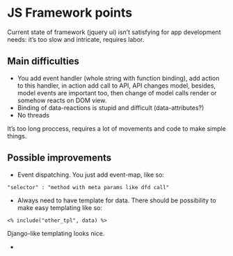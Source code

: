 # JS Framework points
Current state of framework (jquery ui) isn’t satisfying for app development needs: it’s too slow and intricate, requires labor.

## Main difficulties

* You add event handler (whole string with function binding), add action to this handler, in action add call to API, API changes model, besides, model events are important too, then change of model calls render or somehow reacts on DOM view.
* Binding of data-reactions is stupid and difficult (data-attributes?) 
* No threads

It’s too long proccess, requires a lot of movements and code to make simple things.

## Possible improvements

* Event dispatching. You just add event-map, like so: 
```
"selector" : "method with meta params like dfd call"
```

* Always need to have template for data. There should be possibility to make easy templating like so:
```
<% include("other_tpl", data) %>
```
Django-like templating looks nice.

* 
